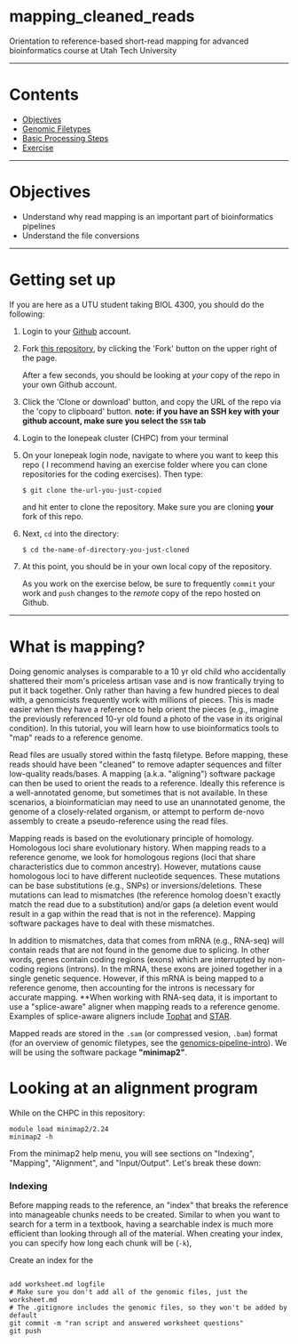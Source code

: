 # mapping_cleaned_reads
Orientation to reference-based short-read mapping for advanced bioinformatics course at Utah Tech University

---

# Contents

-   [Objectives](#objectives)
-   [Genomic Filetypes](#genomic-filetypes)
-   [Basic Processing Steps](#basic-processing-steps)
-   [Exercise](#exercise)

---

# <a name="objectives"></a>
# Objectives

-  Understand why read mapping is an important part of bioinformatics pipelines
-  Understand the file conversions
---

# <a name="getting-set-up"></a>
# Getting set up
If you are here as a UTU student taking BIOL 4300, you should do the following:

1.  Login to your [Github](https://github.com/) account.

1.  Fork [this repository](https://github.com/KLab-UT/mapping-cleaned-reads), by
    clicking the 'Fork' button on the upper right of the page.

    After a few seconds, you should be looking at *your*
    copy of the repo in your own Github account.

1.  Click the 'Clone or download' button, and copy the URL of the repo via the
    'copy to clipboard' button. **note: if you have an SSH key with your github account, make sure you select the ```SSH``` tab**

1.  Login to the lonepeak cluster (CHPC) from your terminal

1.  On your lonepeak login node, navigate to where you want to keep this repo (
    I recommend having an exercise folder where you can clone repositories for the
    coding exercises). Then type:

        $ git clone the-url-you-just-copied

    and hit enter to clone the repository. Make sure you are cloning **your**
    fork of this repo.

1.  Next, `cd` into the directory:

        $ cd the-name-of-directory-you-just-cloned

1.  At this point, you should be in your own local copy of the repository.

    As you work on the exercise below, be sure to frequently `commit` your work
    and `push` changes to the *remote* copy of the repo hosted on Github.
---

# <a name="what-is-trimming"></a>
# What is mapping?

Doing genomic analyses is comparable to a 10 yr old child who accidentally shattered their mom's priceless artisan vase and is now frantically trying to put it back together. Only rather than having a few hundred pieces to deal with, a genomicists frequently work with millions of pieces. This is made easier when they have a reference to help orient the pieces (e.g., imagine the previously referenced 10-yr old found a photo of the vase in its original condition). In this tutorial, you will learn how to use bioinformatics tools to "map" reads to a reference genome.

Read files are usually stored within the fastq filetype. Before mapping, these reads should have been "cleaned" to remove adapter sequences and filter low-quality reads/bases. A mapping (a.k.a. "aligning") software package can then be used to orient the reads to a reference. Ideally this reference is a well-annotated genome, but sometimes that is not available. In these scenarios, a bioinformatician may need to use an unannotated genome, the genome of a closely-related organism, or attempt to perform de-novo assembly to create a pseudo-reference using the read files.

Mapping reads is based on the evolutionary principle of homology. Homologous loci share evolutionary history. When mapping reads to a reference genome, we look for homologous regions (loci that share characteristics due to common ancestry). However, mutations cause homologous loci to have different nucleotide sequences. These mutations can be base substitutions (e.g., SNPs) or inversions/deletions. These mutations can lead to mismatches (the reference homolog doesn't exactly match the read due to a substitution) and/or gaps (a deletion event would result in a gap within the read that is not in the reference). Mapping software packages have to deal with these mismatches.

In addition to mismatches, data that comes from mRNA (e.g., RNA-seq) will contain reads that are not found in the genome due to splicing. In other words, genes contain coding regions (exons) which are interrupted by non-coding regions (introns). In the mRNA, these exons are joined together in a single genetic sequence. However, if this mRNA is being mapped to a reference genome, then accounting for the introns is necessary for accurate mapping. **When working with RNA-seq data, it is important to use a "splice-aware" aligner when mapping reads to a reference genome. Examples of splice-aware aligners include [Tophat](https://ccb.jhu.edu/software/tophat/index.shtml) and [STAR](https://www.ncbi.nlm.nih.gov/pmc/articles/PMC3530905/).

Mapped reads are stored in the ```.sam``` (or compressed vesion, ```.bam```) format (for an overview of genomic filetypes, see the [genomics-pipeline-intro](https://github.com/KLab-UT/genomics-pipeline-intro)). We will be using the software package **"minimap2"**.

# Looking at an alignment program

While on the CHPC in this repository:
```
module load minimap2/2.24
minimap2 -h
```

From the minimap2 help menu, you will see sections on "Indexing", "Mapping", "Alignment", and "Input/Output". Let's break these down:

### Indexing
Before mapping reads to the reference, an "index" that breaks the reference into manageable chunks needs to be created. Similar to when you want to search for a term in a textbook, having a searchable index is much more efficient than looking through all of the material. When creating your index, you can specify how long each chunk will be (```-k```), 

Create an index for the 
```

add worksheet.md logfile
# Make sure you don't add all of the genomic files, just the worksheet.md
# The .gitignore includes the genomic files, so they won't be added by default
git commit -m "ran script and answered worksheet questions"
git push
```

